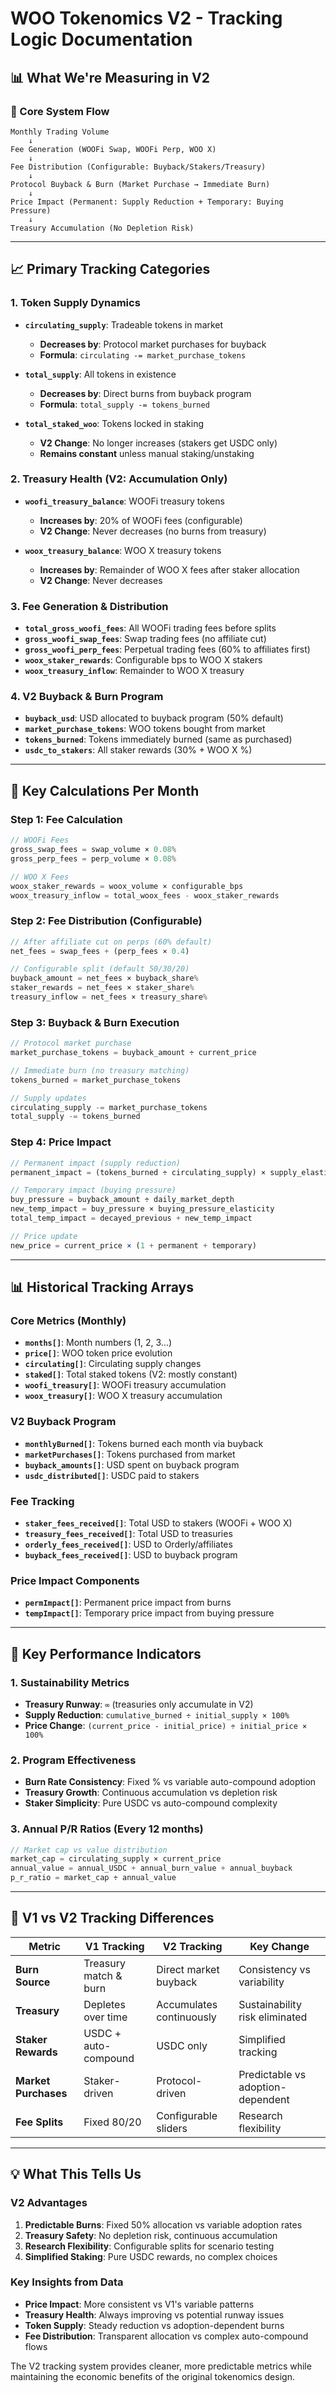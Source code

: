 # WOO Tokenomics V2 - Tracking Logic Documentation

## 📊 **What We're Measuring in V2**

### **🎯 Core System Flow**

```
Monthly Trading Volume 
    ↓
Fee Generation (WOOFi Swap, WOOFi Perp, WOO X)
    ↓
Fee Distribution (Configurable: Buyback/Stakers/Treasury)
    ↓
Protocol Buyback & Burn (Market Purchase → Immediate Burn)
    ↓
Price Impact (Permanent: Supply Reduction + Temporary: Buying Pressure)
    ↓
Treasury Accumulation (No Depletion Risk)
```

---

## **📈 Primary Tracking Categories**

### **1. Token Supply Dynamics**
- **`circulating_supply`**: Tradeable tokens in market
  - **Decreases by**: Protocol market purchases for buyback
  - **Formula**: `circulating -= market_purchase_tokens`
  
- **`total_supply`**: All tokens in existence
  - **Decreases by**: Direct burns from buyback program
  - **Formula**: `total_supply -= tokens_burned`
  
- **`total_staked_woo`**: Tokens locked in staking
  - **V2 Change**: No longer increases (stakers get USDC only)
  - **Remains constant** unless manual staking/unstaking

### **2. Treasury Health (V2: Accumulation Only)**
- **`woofi_treasury_balance`**: WOOFi treasury tokens
  - **Increases by**: 20% of WOOFi fees (configurable)
  - **V2 Change**: Never decreases (no burns from treasury)
  
- **`woox_treasury_balance`**: WOO X treasury tokens
  - **Increases by**: Remainder of WOO X fees after staker allocation
  - **V2 Change**: Never decreases

### **3. Fee Generation & Distribution**
- **`total_gross_woofi_fees`**: All WOOFi trading fees before splits
- **`gross_woofi_swap_fees`**: Swap trading fees (no affiliate cut)
- **`gross_woofi_perp_fees`**: Perpetual trading fees (60% to affiliates first)
- **`woox_staker_rewards`**: Configurable bps to WOO X stakers
- **`woox_treasury_inflow`**: Remainder to WOO X treasury

### **4. V2 Buyback & Burn Program**
- **`buyback_usd`**: USD allocated to buyback program (50% default)
- **`market_purchase_tokens`**: WOO tokens bought from market
- **`tokens_burned`**: Tokens immediately burned (same as purchased)
- **`usdc_to_stakers`**: All staker rewards (30% + WOO X %)

---

## **🧮 Key Calculations Per Month**

### **Step 1: Fee Calculation**
```javascript
// WOOFi Fees
gross_swap_fees = swap_volume × 0.08%
gross_perp_fees = perp_volume × 0.08%

// WOO X Fees  
woox_staker_rewards = woox_volume × configurable_bps
woox_treasury_inflow = total_woox_fees - woox_staker_rewards
```

### **Step 2: Fee Distribution (Configurable)**
```javascript
// After affiliate cut on perps (60% default)
net_fees = swap_fees + (perp_fees × 0.4)

// Configurable split (default 50/30/20)
buyback_amount = net_fees × buyback_share%
staker_rewards = net_fees × staker_share%  
treasury_inflow = net_fees × treasury_share%
```

### **Step 3: Buyback & Burn Execution**
```javascript
// Protocol market purchase
market_purchase_tokens = buyback_amount ÷ current_price

// Immediate burn (no treasury matching)
tokens_burned = market_purchase_tokens

// Supply updates
circulating_supply -= market_purchase_tokens
total_supply -= tokens_burned
```

### **Step 4: Price Impact**
```javascript
// Permanent impact (supply reduction)
permanent_impact = (tokens_burned ÷ circulating_supply) × supply_elasticity

// Temporary impact (buying pressure)
buy_pressure = buyback_amount ÷ daily_market_depth
new_temp_impact = buy_pressure × buying_pressure_elasticity
total_temp_impact = decayed_previous + new_temp_impact

// Price update
new_price = current_price × (1 + permanent + temporary)
```

---

## **📊 Historical Tracking Arrays**

### **Core Metrics (Monthly)**
- **`months[]`**: Month numbers (1, 2, 3...)
- **`price[]`**: WOO token price evolution
- **`circulating[]`**: Circulating supply changes
- **`staked[]`**: Total staked tokens (V2: mostly constant)
- **`woofi_treasury[]`**: WOOFi treasury accumulation
- **`woox_treasury[]`**: WOO X treasury accumulation

### **V2 Buyback Program**
- **`monthlyBurned[]`**: Tokens burned each month via buyback
- **`marketPurchases[]`**: Tokens purchased from market
- **`buyback_amounts[]`**: USD spent on buyback program
- **`usdc_distributed[]`**: USDC paid to stakers

### **Fee Tracking**
- **`staker_fees_received[]`**: Total USD to stakers (WOOFi + WOO X)
- **`treasury_fees_received[]`**: Total USD to treasuries
- **`orderly_fees_received[]`**: USD to Orderly/affiliates
- **`buyback_fees_received[]`**: USD to buyback program

### **Price Impact Components**
- **`permImpact[]`**: Permanent price impact from burns
- **`tempImpact[]`**: Temporary price impact from buying pressure

---

## **🎯 Key Performance Indicators**

### **1. Sustainability Metrics**
- **Treasury Runway**: `∞` (treasuries only accumulate in V2)
- **Supply Reduction**: `cumulative_burned ÷ initial_supply × 100%`
- **Price Change**: `(current_price - initial_price) ÷ initial_price × 100%`

### **2. Program Effectiveness**
- **Burn Rate Consistency**: Fixed % vs variable auto-compound adoption
- **Treasury Growth**: Continuous accumulation vs depletion risk
- **Staker Simplicity**: Pure USDC vs auto-compound complexity

### **3. Annual P/R Ratios** (Every 12 months)
```javascript
// Market cap vs value distribution
market_cap = circulating_supply × current_price
annual_value = annual_USDC + annual_burn_value + annual_buyback
p_r_ratio = market_cap ÷ annual_value
```

---

## **🔄 V1 vs V2 Tracking Differences**

| **Metric** | **V1 Tracking** | **V2 Tracking** | **Key Change** |
|------------|-----------------|-----------------|----------------|
| **Burn Source** | Treasury match & burn | Direct market buyback | Consistency vs variability |
| **Treasury** | Depletes over time | Accumulates continuously | Sustainability risk eliminated |
| **Staker Rewards** | USDC + auto-compound | USDC only | Simplified tracking |
| **Market Purchases** | Staker-driven | Protocol-driven | Predictable vs adoption-dependent |
| **Fee Splits** | Fixed 80/20 | Configurable sliders | Research flexibility |

---

## **💡 What This Tells Us**

### **V2 Advantages**
1. **Predictable Burns**: Fixed 50% allocation vs variable adoption rates
2. **Treasury Safety**: No depletion risk, continuous accumulation
3. **Research Flexibility**: Configurable splits for scenario testing
4. **Simplified Staking**: Pure USDC rewards, no complex choices

### **Key Insights from Data**
- **Price Impact**: More consistent vs V1's variable patterns
- **Treasury Health**: Always improving vs potential runway issues
- **Token Supply**: Steady reduction vs adoption-dependent burns
- **Fee Distribution**: Transparent allocation vs complex auto-compound flows

The V2 tracking system provides cleaner, more predictable metrics while maintaining the economic benefits of the original tokenomics design.